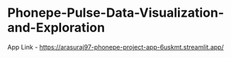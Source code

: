 # Phonepe-Pulse-Data-Visualization-and-Exploration

App Link -  https://arasuraj97-phonepe-project-app-6uskmt.streamlit.app/
